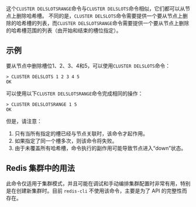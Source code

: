 这个`CLUSTER DELSLOTSRANGE`命令与`CLUSTER DELSLOTS`命令相似，它们都可以从节点上删除哈希槽。
不同的是，`CLUSTER DELSLOTS`命令需要提供一个要从节点上删除的哈希槽的列表，而`CLUSTER DELSLOTSRANGE`命令需要提供一个要从节点上删除的哈希槽范围的列表（由开始和结束的槽位指定）。

## 示例

要从节点中删除槽位1、2、3、4和5，可以使用`CLUSTER DELSLOTS`命令：

    > CLUSTER DELSLOTS 1 2 3 4 5
    OK

可以使用以下`CLUSTER DELSLOTSRANGE`命令完成相同的操作：

    > CLUSTER DELSLOTSRANGE 1 5
    OK

但是，请注意：

1. 只有当所有指定的槽已经与节点关联时，该命令才起作用。
2. 如果指定了同一个槽多次，则该命令将失败。
3. 由于未覆盖所有哈希槽，命令执行的副作用可能导致节点进入“down”状态。

## Redis 集群中的用法

此命令仅适用于集群模式，并且可能在调试和手动编排集群配置时非常有用，特别是在创建新集群时。目前 `redis-cli` 不使用该命令，主要是为了 API 的完整性而存在。
